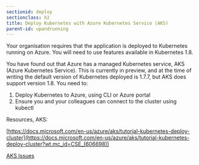 ```yaml
---
sectionid: deploy
sectionclass: h2
title: Deploy Kubernetes with Azure Kubernetes Service (AKS)
parent-id: upandrunning
---
```


Your organisation requires that the application is deployed to Kubernetes running on Azure. You will need to use features available in Kubernetes 1.8.

You have found out that Azure has a managed Kubernetes service, AKS (Azure Kubernetes Service). This is currently in preview, and at the time of writing the default version of Kubernetes deployed is 1.7.7, but AKS does support version 1.8.
You need to:

1. Deploy Kubernetes to Azure, using CLI or Azure portal
2. Ensure you and your colleagues can connect to the cluster using kubectl

Resources, AKS:

[https://docs.microsoft.com/en-us/azure/aks/tutorial-kubernetes-deploy-cluster](https://docs.microsoft.com/en-us/azure/aks/tutorial-kubernetes-deploy-cluster?wt.mc_id=CSE_(606698))

[AKS Issues](https://github.com/Azure/AKS/issues)
